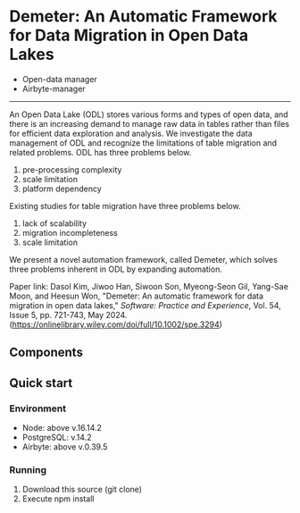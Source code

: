 # Demeter: An Automatic Framework for Data Migration in Open Data Lakes


* Open-data manager
* Airbyte-manager
***

An Open Data Lake (ODL) stores various forms and types of open data, and there is an increasing demand to manage raw data in tables rather than files for efficient data exploration and analysis.
We investigate the data management of ODL and recognize the limitations of table migration and related problems.
ODL has three problems below.
1. pre-processing complexity
2. scale limitation
3. platform dependency

Existing studies for table migration have three problems below.
1. lack of scalability
2. migration incompleteness
3. scale limitation

We present a novel automation framework, called Demeter, which solves three problems inherent in ODL by expanding automation.

Paper link: Dasol Kim, Jiwoo Han, Siwoon Son, Myeong-Seon Gil, Yang-Sae Moon, and Heesun Won, "Demeter: An automatic framework for data migration in open data lakes," _Software: Practice and Experience_, Vol. 54, Issue 5, pp. 721-743, May 2024. (https://onlinelibrary.wiley.com/doi/full/10.1002/spe.3294)

## Components
## Quick start

### Environment
 - Node: above v.16.14.2
 - PostgreSQL: v.14.2
 - Airbyte: above v.0.39.5

### Running
1. Download this source (git clone)
2. Execute npm install


